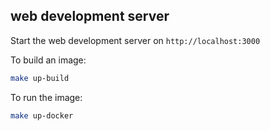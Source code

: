 ## web development server

Start the web development server on `http://localhost:3000`

To build an image:

```bash
make up-build
```

To run the image:

```bash
make up-docker
```
